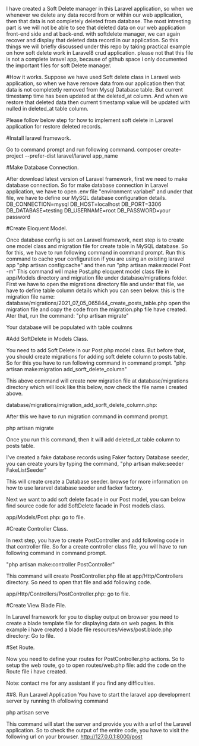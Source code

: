 I have created a Soft Delete manager in this Laravel application, so when we whenever we delete any data record from or within our web application, then that data is not completely deleted from database. The most intresting part is we will not be able to see that deleted data on our web application front-end side and at back-end. with softdelete manager, we can again recover and display that deleted data record in our application. So this things we will briefly discussed under this repo by taking practical example on how soft delete work in Laravel8 crud application. please not that this file is not a complete laravel app, because of github space i only documented the important files for soft Delete manager.

#How it works.
Suppose we have used Soft delete class in Laravel web application, so when we have remove data from our application then that data is not completetly removed from Mysql Database table. But current timestamp time has been updated at the deleted_at column. And when we restore that deleted data then current timestamp value will be updated with nulled in deleted_at table column.

Please follow below step for how to implement soft delete in Laravel application for restore deleted records.

#Install laravel framework.

 Go to command prompt and run following command.
 composer create-project --prefer-dist laravel/laravel app_name

#Make Database Connection.

After download latest version of Laravel framework, first we need to make database connection. So for make database connection in Laravel application, we have to open .env file "environment variabel" and under that file, we have to define our MySQL database configuration details.
DB_CONNECTION=mysql
DB_HOST=localhost
DB_PORT=3306
DB_DATABASE=testing
DB_USERNAME=root
DB_PASSWORD=your password

#Create Eloquent Model.

Once database config is set on Laravel framework, next step is to create one model class and migration file for create table in MySQL database. So for this, we have to run following command in command prompt.
Run this command to cache your configuration if you are using an existing laravel app
 "php artisan config:cache"
 and then run
 "php artisan make:model Post -m"
 This command will make Post.php eloquent model class file in app/Models directory and migration file under database/migrations folder. First we have to open the migrations directory file and under that file, we have to define table column details which you can seen below.
this is the migration file name:
database/migrations/2021_07_05_065844_create_posts_table.php
open the migration file and copy the code from the migration.php file have created.
Ater that, run the command:
"php artisan migrate"

Your database will be populated with table coulmns

#Add SoftDelete in Models Class.

You need to add Soft Delete in our Post.php model class. But before that, you should create migrations for adding soft delete column to posts table. So for this you have to run following command in command prompt.
"php artisan make:migration add_sorft_delete_column"

This above command will create new migration file at database/migrations directory which will look like this below, now check the file name i created above.

database/migrations/migration_add_sorft_delete_column.php:

After this we have to run migration command in command prompt.


php artisan migrate


Once you run this command, then it will add deleted_at table column to posts table.

I've created a fake database records using Faker factory Database seeder, you can create yours by typing the command,
"php artisan make:seeder FakeListSeeder"

This will create create a Database seeder. browse for more information on how to use lararvel database seeder and facker factory.

Next we want to add soft delete facade in our Post model, you can below find source code for add SoftDelete facade in Post models class.

app/Models/Post.php: go to file.

#Create Controller Class.

In next step, you have to create PostController and add following code in that controller file. So for a create controller class file, you will have to run following command in command prompt.


"php artisan make:controller PostController"


This command will create PostController.php file at app/Http/Controllers directory. So need to open that file and add following code.

app/Http/Controllers/PostController.php: go to file.

#Create View Blade File.

In Laravel framework for you to display output on browser you need to create a blade template file for displaying data on web pages. In this example i have created a blade file resources/views/post.blade.php directory: Go to file.

#Set Route.

Now you need to define your routes for PostController.php actions. So to setup the web route, go to open routes/web.php file: add the code on the Route file i have created.

Note:
contact me for any assistant if you find any difficulties. 

##8. Run Laravel Application
You have to start the laravel app development server by running th efollowing command

php artisan serve

This command will start the server and provide you with a url of the Laravel application. So to check the output of the entire code, you have to visit the following url on your browser.
http://127.0.0.1:8000/post
